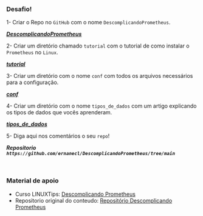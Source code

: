 ### Desafio!

1- Criar o Repo no `GitHub` com o nome `DescomplicandoPrometheus`. 

**_[DescomplicandoPrometheus](https://github.com/ernanecl/DescomplicandoPrometheus/tree/main)_**

2- Criar um diretório chamado `tutorial` com o tutorial de como instalar o `Prometheus` no `Linux`.

**_[tutorial](https://github.com/ernanecl/DescomplicandoPrometheus/tree/main/tutorial)_**

3- Criar um diretório com o nome `conf` com todos os arquivos necessários para a configuração.

**_[conf](https://github.com/ernanecl/DescomplicandoPrometheus/tree/main/conf)_**

4- Criar um diretório com o nome `tipos_de_dados` com um artigo explicando os tipos de dados que vocês aprenderam.

**_[tipos_de_dados](https://github.com/ernanecl/DescomplicandoPrometheus/tree/main/tipos_de_dados)_**

5- Diga aqui nos comentários o seu `repo`!

**_Repositorio `https://github.com/ernanecl/DescomplicandoPrometheus/tree/main`_**

&nbsp;
&nbsp;

### Material de apoio

- Curso LINUXTips: [Descomplicando Prometheus](https://www.linuxtips.io/course/descomplicando-prometheus)
- Repositorio original do conteudo: [Repositório Descomplicando Prometheus](https://github.com/badtuxx/DescomplicandoPrometheus)